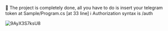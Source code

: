 🌌 The project is completely done, all you have to do is insert your telegram token at Sample/Program.cs [at 33 line]
ℹ️ Authorization syntax is /auth <username> <password>


![9AyX3S7ksU8](https://github.com/subconstruction/eljur_telegram/assets/144381160/6bfc44c7-a1ad-4db2-9408-d5bf3db7aa46)
